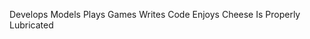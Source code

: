 Develops Models
Plays Games
Writes Code
Enjoys Cheese
Is Properly Lubricated

<!---
SecretSoupCultist/SecretSoupCultist is a ✨ special ✨ repository because its `README.md` (this file) appears on your GitHub profile.
You can click the Preview link to take a look at your changes.
--->
